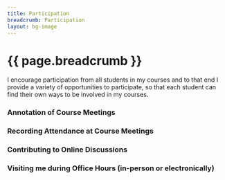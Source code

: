 ```yaml
---
title: Participation
breadcrumb: Participation
layout: bg-image
---
```

# {{ page.breadcrumb }}

I encourage participation from all students in my courses and to that end I provide a variety of opportunities to participate, so that each student can find their own ways to be involved in my courses.

### Annotation of Course Meetings

### Recording Attendance at Course Meetings

### Contributing to Online Discussions

### Visiting me during Office Hours (in-person or electronically)
